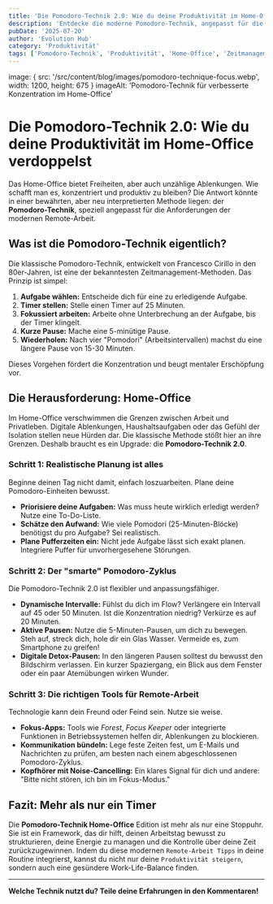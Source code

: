 ```yaml
---
title: 'Die Pomodoro-Technik 2.0: Wie du deine Produktivität im Home-Office verdoppelst'
description: 'Entdecke die moderne Pomodoro-Technik, angepasst für die Herausforderungen der Remote-Arbeit, und steigere deine Produktivität nachhaltig.'
pubDate: '2025-07-20'
author: 'Evolution Hub'
category: 'Produktivität'
tags: ['Pomodoro-Technik', 'Produktivität', 'Home-Office', 'Zeitmanagement']
---
```


image: { src: '/src/content/blog/images/pomodoro-technique-focus.webp', width: 1200, height: 675 }
imageAlt: 'Pomodoro-Technik für verbesserte Konzentration im Home-Office'

# Die Pomodoro-Technik 2.0: Wie du deine Produktivität im Home-Office verdoppelst

Das Home-Office bietet Freiheiten, aber auch unzählige Ablenkungen. Wie schafft man es, konzentriert und produktiv zu bleiben? Die Antwort könnte in einer bewährten, aber neu interpretierten Methode liegen: der **Pomodoro-Technik**, speziell angepasst für die Anforderungen der modernen Remote-Arbeit.

## Was ist die Pomodoro-Technik eigentlich?

Die klassische Pomodoro-Technik, entwickelt von Francesco Cirillo in den 80er-Jahren, ist eine der bekanntesten Zeitmanagement-Methoden. Das Prinzip ist simpel:

1.  **Aufgabe wählen:** Entscheide dich für eine zu erledigende Aufgabe.
2.  **Timer stellen:** Stelle einen Timer auf 25 Minuten.
3.  **Fokussiert arbeiten:** Arbeite ohne Unterbrechung an der Aufgabe, bis der Timer klingelt.
4.  **Kurze Pause:** Mache eine 5-minütige Pause.
5.  **Wiederholen:** Nach vier "Pomodori" (Arbeitsintervallen) machst du eine längere Pause von 15-30 Minuten.

Dieses Vorgehen fördert die Konzentration und beugt mentaler Erschöpfung vor.

## Die Herausforderung: Home-Office

Im Home-Office verschwimmen die Grenzen zwischen Arbeit und Privatleben. Digitale Ablenkungen, Haushaltsaufgaben oder das Gefühl der Isolation stellen neue Hürden dar. Die klassische Methode stößt hier an ihre Grenzen. Deshalb braucht es ein Upgrade: die **Pomodoro-Technik 2.0**.

### Schritt 1: Realistische Planung ist alles

Beginne deinen Tag nicht damit, einfach loszuarbeiten. Plane deine Pomodoro-Einheiten bewusst.

- **Priorisiere deine Aufgaben:** Was muss heute wirklich erledigt werden? Nutze eine To-Do-Liste.
- **Schätze den Aufwand:** Wie viele Pomodori (25-Minuten-Blöcke) benötigst du pro Aufgabe? Sei realistisch.
- **Plane Pufferzeiten ein:** Nicht jede Aufgabe lässt sich exakt planen. Integriere Puffer für unvorhergesehene Störungen.

### Schritt 2: Der "smarte" Pomodoro-Zyklus

Die Pomodoro-Technik 2.0 ist flexibler und anpassungsfähiger.

- **Dynamische Intervalle:** Fühlst du dich im Flow? Verlängere ein Intervall auf 45 oder 50 Minuten. Ist die Konzentration niedrig? Verkürze es auf 20 Minuten.
- **Aktive Pausen:** Nutze die 5-Minuten-Pausen, um dich zu bewegen. Steh auf, streck dich, hole dir ein Glas Wasser. Vermeide es, zum Smartphone zu greifen!
- **Digitale Detox-Pausen:** In den längeren Pausen solltest du bewusst den Bildschirm verlassen. Ein kurzer Spaziergang, ein Blick aus dem Fenster oder ein paar Atemübungen wirken Wunder.

### Schritt 3: Die richtigen Tools für Remote-Arbeit

Technologie kann dein Freund oder Feind sein. Nutze sie weise.

- **Fokus-Apps:** Tools wie _Forest_, _Focus Keeper_ oder integrierte Funktionen in Betriebssystemen helfen dir, Ablenkungen zu blockieren.
- **Kommunikation bündeln:** Lege feste Zeiten fest, um E-Mails und Nachrichten zu prüfen, am besten nach einem abgeschlossenen Pomodoro-Zyklus.
- **Kopfhörer mit Noise-Cancelling:** Ein klares Signal für dich und andere: "Bitte nicht stören, ich bin im Fokus-Modus."

## Fazit: Mehr als nur ein Timer

Die **Pomodoro-Technik Home-Office** Edition ist mehr als nur eine Stoppuhr. Sie ist ein Framework, das dir hilft, deinen Arbeitstag bewusst zu strukturieren, deine Energie zu managen und die Kontrolle über deine Zeit zurückzugewinnen. Indem du diese modernen `Remote-Arbeit Tipps` in deine Routine integrierst, kannst du nicht nur deine `Produktivität steigern`, sondern auch eine gesündere Work-Life-Balance finden.

---

**Welche Technik nutzt du? Teile deine Erfahrungen in den Kommentaren!**
